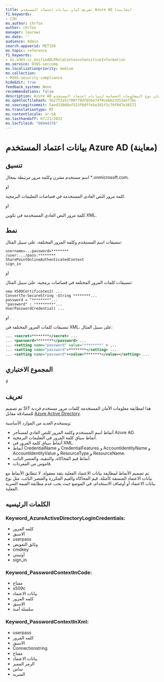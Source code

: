 ```yaml
---
title: تعريف كيان بيانات اعتماد المستخدم Azure AD (معاينة)
f1.keywords:
- CSH
ms.author: chrfox
author: chrfox
manager: laurawi
ms.date: ''
audience: Admin
search.appverid: MET150
ms.topic: reference
f1_keywords:
- ms.o365.cc.UnifiedDLPRuleContainsSensitiveInformation
ms.service: O365-seccomp
ms.localizationpriority: medium
ms.collection:
- M365-security-compliance
hideEdit: true
feedback_system: None
recommendations: false
description: Azure AD تعريف كيان نوع المعلومات الحساسة لبيانات اعتماد المستخدم.
ms.openlocfilehash: 5b27f2a5c700770df65be74f0cebb23351de77bc
ms.sourcegitcommit: 5aed330d8af523f0dffe5e392f1c79f047e38172
ms.translationtype: MT
ms.contentlocale: ar-SA
ms.lasthandoff: 07/21/2022
ms.locfileid: "66944376"
---
```

# <a name="azure-ad-user-credentials-preview"></a>بيانات اعتماد المستخدم Azure AD (معاينة)

## <a name="format"></a>تنسيق

اسم مستخدم مقترن وكلمة مرور مرتبطة بمجال *.onmicrosoft.com.

او

كلمة مرور النص العادي المستخدمة في قصاصات التعليمات البرمجية.

او

كلمة مرور النص العادي المستخدمة في تكوين XML.

## <a name="pattern"></a>نمط

تنسيقات اسم المستخدم وكلمة المرور المختلفة، على سبيل المثال:

`username=...password=********` <br>
`/user:.../pass:********` <br>
`SharePointOnlineAuthenticatedContext` <br>
`sign_in`<br>


او

تنسيقات كلمات المرور المختلفة في قصاصات برمجية، على سبيل المثال:

`new X509Certificates2( ...` <br>
`ConvertTo-SecureString -String ********...`<br>
`password = "********"...` <br>
`"password" : "********"...` <br>
`UserPasswordCredential( ...` <br>

او

تنسيقات كلمات المرور المختلفة في XML، على سبيل المثال:


```xml
... <secret>********</secret> ...
... <password>********</password> ...
... <setting name="password" value="********" > ... 
... <setting name="password">********</setting> ... 
... <setting name="password"><value>********</value></setting> ... 
```


## <a name="checksum"></a>المجموع الاختباري

لا

## <a name="definition"></a>تعريف

تم تصميم SIT هذا لمطابقة معلومات الأمان المستخدمة كلمات مرور مستخدم فردية للمصادقة مقابل [Azure Active Directory](/azure/active-directory/fundamentals/active-directory-users-reset-password-azure-portal). 

ويستخدم العديد من الموارد الأساسية:

- أنماط اسم المستخدم وكلمة المرور للنص العادي لمستأجر Azure AD.
- أنماط سياق كلمة المرور في التعليمات البرمجية.
- أنماط سياق كلمة المرور في XML.
- أنماط CredentialName و CredentialFeatures و AccountIdentityName و AccountIdentityValue و ResourceType و ResourceName.
- أنماط قيم المحاكاة، والتنقية، والعنصر النائب.
- قاموس من المفردات.

تم تصميم الأنماط لمطابقة بيانات الاعتماد الفعلية بثقة معقولة. لا تتطابق الأنماط مع بيانات الاعتماد المنسقة كأمثلة. قيم المحاكاة والقيم المكررة والعنصر النائب، مثل نوع بيانات الاعتماد أو أوصاف الاستخدام، في الموضع حيث يجب عدم مطابقة القيمة السرية الفعلية.


## <a name="keywords"></a>الكلمات الرئيسيه

### <a name="keyword_azureactivedirectorylogincredentials"></a>Keyword_AzureActiveDirectoryLoginCredentials:

- كلمه المرور
- الاسبق
- userpass
- وثائق التفويض
- cmdkey
- أوثينتي
- sign_in

### <a name="keyword_passwordcontextincode"></a>Keyword_PasswordContextInCode:

- مفتاح
- x509c
- بيانات الاعتماد
- كلمه المرور
- الاسبق
- سلسلة آمنة

### <a name="keyword_passwordcontextinxml"></a>Keyword_PasswordContextInXml:

- userpass
- كلمه المرور
- الاسبق
- Connectionstring
- مفتاح
- بيانات الاعتماد
- الرمز المميز
- ساس
- السريه

